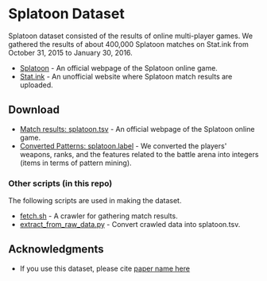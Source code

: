 # Splatoon Dataset

Splatoon dataset consisted of the results of online multi-player games. We gathered the results of about 400,000 Splatoon matches on Stat.ink from October 31, 2015 to January 30, 2016. 

* [Splatoon](https://www.nintendo.com/games/detail/splatoon-wii-u) - An official webpage of the Splatoon online game.
* [Stat.ink](https://stat.ink/) - An unofficial website where Splatoon match results are uploaded.

## Download

* [Match results: splatoon.tsv](https://www.dropbox.com/s/1w9yy5ajvoz2bs4/splatoon.tsv?dl=0) - An official webpage of the Splatoon online game.
* [Converted Patterns: splatoon.label](https://www.dropbox.com/s/7ld9t5jym3kzqdq/splatoon.label?dl=0) - We converted the players' weapons, ranks, and the features related to the battle arena into integers (items in terms of pattern mining).

### Other scripts (in this repo)

The following scripts are used in making the dataset.

* [fetch.sh](./fetch.sh) - A crawler for gathering match results.
* [extract_from_raw_data.py](./extract_from_raw_data.py) - Convert crawled data into splatoon.tsv.

## Acknowledgments

* If you use this dataset, please cite [paper name here](http://www.google.com)

